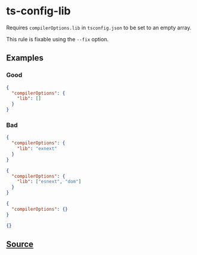 # ts-config-lib

Requires `compilerOptions.lib` in `tsconfig.json` to be set to an empty array.

This rule is fixable using the `--fix` option.

## Examples

### Good

```json
{
  "compilerOptions": {
    "lib": []
  }
}
```

### Bad

```json
{
  "compilerOptions": {
    "lib": "exnext"
  }
}
```

```json
{
  "compilerOptions": {
    "lib": ["esnext", "dom"]
  }
}
```

```json
{
  "compilerOptions": {}
}
```

```json
{}
```

## [Source](https://azuresdkspecs.z5.web.core.windows.net/TypeScriptSpec.html#ts-config-lib)

